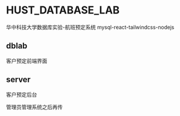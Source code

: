 # HUST_DATABASE_LAB
华中科技大学数据库实验-航班预定系统
mysql-react-tailwindcss-nodejs
## dblab
客户预定前端界面
## server
客户预定后台

管理员管理系统之后再传
